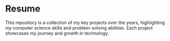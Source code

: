 # Resume
This repository is a collection of my key projects over the years, highlighting my computer science skills and problem-solving abilities. Each project showcases my journey and growth in technology.
